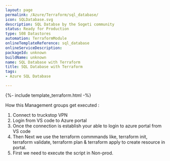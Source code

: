 ```yaml
---
layout: page
permalink: /Azure/Terraform/sql_database/
icon: SQLDatabase.svg 
description: SQL Databse by the Sogeti community
status: Ready for Production
type: S08 Datastores
automation: TerraformModule
onlineTemplateReference: sql_database
onlineServiceDescription: 
packageId: unknown
buildName: unknown
name: SQL Database with Terraform
title: SQL Database with Terraform
tags:
- Azure SQL Database

---
```


{%- include template_terraform.html -%}

How this Management groups get executed :

1. Connect to truckstop VPN
2. Login from VS code to Azure portal
3. Once the connection is establish your able to login to azure portal from VS code
4. Then Next we use the terraform commmands like, terraform init, terraform validate, terraform plan & terraform apply to create resource in portal.
5. First we need to execute the script in Non-prod.